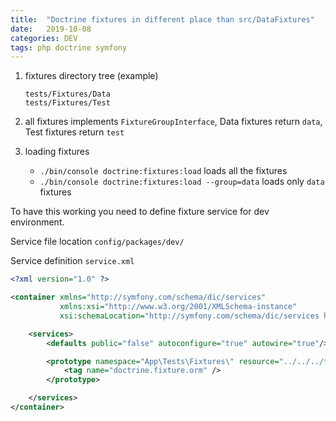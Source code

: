 ```yaml
---
title:  "Doctrine fixtures in different place than src/DataFixtures"
date:   2019-10-08
categories: DEV
tags: php doctrine symfony
---
```


1. fixtures directory tree (example)
   ```
   tests/Fixtures/Data
   tests/Fixtures/Test
   ```
2. all fixtures implements `FixtureGroupInterface`, Data fixtures return `data`, Test fixtures return `test`

3. loading fixtures
   * `./bin/console doctrine:fixtures:load` loads all the fixtures
   * `./bin/console doctrine:fixtures:load --group=data` loads only `data` fixtures

To have this working you need to define fixture service for dev environment.

Service file location `config/packages/dev/`

Service definition `service.xml`

```xml
<?xml version="1.0" ?>

<container xmlns="http://symfony.com/schema/dic/services"
           xmlns:xsi="http://www.w3.org/2001/XMLSchema-instance"
           xsi:schemaLocation="http://symfony.com/schema/dic/services http://symfony.com/schema/dic/services/services-1.0.xsd">

    <services>
        <defaults public="false" autoconfigure="true" autowire="true"/>

        <prototype namespace="App\Tests\Fixtures\" resource="../../../tests/Fixtures/*">
            <tag name="doctrine.fixture.orm" />
        </prototype>

    </services>
</container>


```
